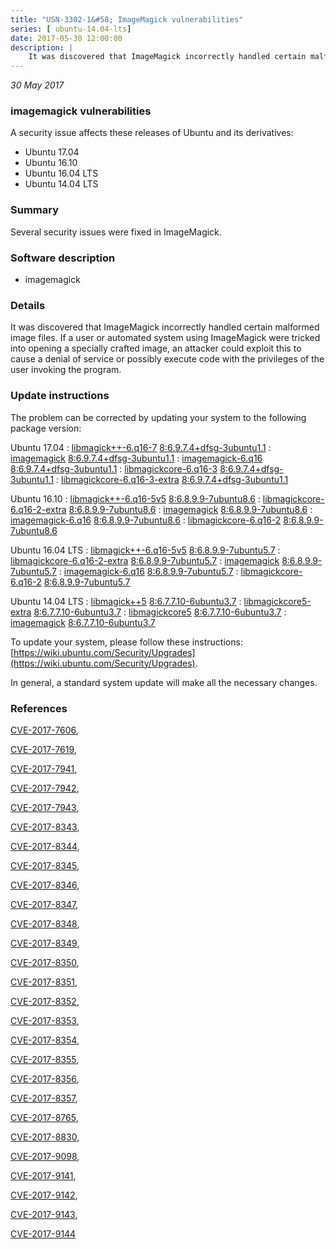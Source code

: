 ```yaml
---
title: "USN-3302-1&#58; ImageMagick vulnerabilities"
series: [ ubuntu-14.04-lts]
date: 2017-05-30 12:00:00
description: |
    It was discovered that ImageMagick incorrectly handled certain malformed image files. If a user or automated system using ImageMagick were tricked into opening a specially crafted image, an attacker could exploit this to cause a denial of service or possibly execute code with the privileges of the user invoking the program. 
--- 
```

 
 

*30 May 2017*

### imagemagick vulnerabilities

A security issue affects these releases of Ubuntu and its derivatives:

* Ubuntu 17.04
* Ubuntu 16.10
* Ubuntu 16.04 LTS
* Ubuntu 14.04 LTS

### Summary

Several security issues were fixed in ImageMagick. 

### Software description

* imagemagick 

### Details

It was discovered that ImageMagick incorrectly handled certain malformed image files. If a user or automated system using ImageMagick were tricked into opening a specially crafted image, an attacker could exploit this to cause a denial of service or possibly execute code with the privileges of the user invoking the program. 

### Update instructions

The problem can be corrected by updating your system to the following package version:

Ubuntu 17.04
 : [libmagick++-6.q16-7](https://launchpad.net/ubuntu/+source/imagemagick) <span> [8:6.9.7.4+dfsg-3ubuntu1.1](https://launchpad.net/ubuntu/+source/imagemagick/8:6.9.7.4+dfsg-3ubuntu1.1) </span> 
 : [imagemagick](https://launchpad.net/ubuntu/+source/imagemagick) <span> [8:6.9.7.4+dfsg-3ubuntu1.1](https://launchpad.net/ubuntu/+source/imagemagick/8:6.9.7.4+dfsg-3ubuntu1.1) </span> 
 : [imagemagick-6.q16](https://launchpad.net/ubuntu/+source/imagemagick) <span> [8:6.9.7.4+dfsg-3ubuntu1.1](https://launchpad.net/ubuntu/+source/imagemagick/8:6.9.7.4+dfsg-3ubuntu1.1) </span> 
 : [libmagickcore-6.q16-3](https://launchpad.net/ubuntu/+source/imagemagick) <span> [8:6.9.7.4+dfsg-3ubuntu1.1](https://launchpad.net/ubuntu/+source/imagemagick/8:6.9.7.4+dfsg-3ubuntu1.1) </span> 
 : [libmagickcore-6.q16-3-extra](https://launchpad.net/ubuntu/+source/imagemagick) <span> [8:6.9.7.4+dfsg-3ubuntu1.1](https://launchpad.net/ubuntu/+source/imagemagick/8:6.9.7.4+dfsg-3ubuntu1.1) </span> 

Ubuntu 16.10
 : [libmagick++-6.q16-5v5](https://launchpad.net/ubuntu/+source/imagemagick) <span> [8:6.8.9.9-7ubuntu8.6](https://launchpad.net/ubuntu/+source/imagemagick/8:6.8.9.9-7ubuntu8.6) </span> 
 : [libmagickcore-6.q16-2-extra](https://launchpad.net/ubuntu/+source/imagemagick) <span> [8:6.8.9.9-7ubuntu8.6](https://launchpad.net/ubuntu/+source/imagemagick/8:6.8.9.9-7ubuntu8.6) </span> 
 : [imagemagick](https://launchpad.net/ubuntu/+source/imagemagick) <span> [8:6.8.9.9-7ubuntu8.6](https://launchpad.net/ubuntu/+source/imagemagick/8:6.8.9.9-7ubuntu8.6) </span> 
 : [imagemagick-6.q16](https://launchpad.net/ubuntu/+source/imagemagick) <span> [8:6.8.9.9-7ubuntu8.6](https://launchpad.net/ubuntu/+source/imagemagick/8:6.8.9.9-7ubuntu8.6) </span> 
 : [libmagickcore-6.q16-2](https://launchpad.net/ubuntu/+source/imagemagick) <span> [8:6.8.9.9-7ubuntu8.6](https://launchpad.net/ubuntu/+source/imagemagick/8:6.8.9.9-7ubuntu8.6) </span> 

Ubuntu 16.04 LTS
 : [libmagick++-6.q16-5v5](https://launchpad.net/ubuntu/+source/imagemagick) <span> [8:6.8.9.9-7ubuntu5.7](https://launchpad.net/ubuntu/+source/imagemagick/8:6.8.9.9-7ubuntu5.7) </span> 
 : [libmagickcore-6.q16-2-extra](https://launchpad.net/ubuntu/+source/imagemagick) <span> [8:6.8.9.9-7ubuntu5.7](https://launchpad.net/ubuntu/+source/imagemagick/8:6.8.9.9-7ubuntu5.7) </span> 
 : [imagemagick](https://launchpad.net/ubuntu/+source/imagemagick) <span> [8:6.8.9.9-7ubuntu5.7](https://launchpad.net/ubuntu/+source/imagemagick/8:6.8.9.9-7ubuntu5.7) </span> 
 : [imagemagick-6.q16](https://launchpad.net/ubuntu/+source/imagemagick) <span> [8:6.8.9.9-7ubuntu5.7](https://launchpad.net/ubuntu/+source/imagemagick/8:6.8.9.9-7ubuntu5.7) </span> 
 : [libmagickcore-6.q16-2](https://launchpad.net/ubuntu/+source/imagemagick) <span> [8:6.8.9.9-7ubuntu5.7](https://launchpad.net/ubuntu/+source/imagemagick/8:6.8.9.9-7ubuntu5.7) </span> 

Ubuntu 14.04 LTS
 : [libmagick++5](https://launchpad.net/ubuntu/+source/imagemagick) <span> [8:6.7.7.10-6ubuntu3.7](https://launchpad.net/ubuntu/+source/imagemagick/8:6.7.7.10-6ubuntu3.7) </span> 
 : [libmagickcore5-extra](https://launchpad.net/ubuntu/+source/imagemagick) <span> [8:6.7.7.10-6ubuntu3.7](https://launchpad.net/ubuntu/+source/imagemagick/8:6.7.7.10-6ubuntu3.7) </span> 
 : [libmagickcore5](https://launchpad.net/ubuntu/+source/imagemagick) <span> [8:6.7.7.10-6ubuntu3.7](https://launchpad.net/ubuntu/+source/imagemagick/8:6.7.7.10-6ubuntu3.7) </span> 
 : [imagemagick](https://launchpad.net/ubuntu/+source/imagemagick) <span> [8:6.7.7.10-6ubuntu3.7](https://launchpad.net/ubuntu/+source/imagemagick/8:6.7.7.10-6ubuntu3.7) </span> 

To update your system, please follow these instructions: [https://wiki.ubuntu.com/Security/Upgrades](https://wiki.ubuntu.com/Security/Upgrades).

In general, a standard system update will make all the necessary changes. 

### References

 
 [CVE-2017-7606](http://people.ubuntu.com/~ubuntu-security/cve/CVE-2017-7606), 

 [CVE-2017-7619](http://people.ubuntu.com/~ubuntu-security/cve/CVE-2017-7619), 

 [CVE-2017-7941](http://people.ubuntu.com/~ubuntu-security/cve/CVE-2017-7941), 

 [CVE-2017-7942](http://people.ubuntu.com/~ubuntu-security/cve/CVE-2017-7942), 

 [CVE-2017-7943](http://people.ubuntu.com/~ubuntu-security/cve/CVE-2017-7943), 

 [CVE-2017-8343](http://people.ubuntu.com/~ubuntu-security/cve/CVE-2017-8343), 

 [CVE-2017-8344](http://people.ubuntu.com/~ubuntu-security/cve/CVE-2017-8344), 

 [CVE-2017-8345](http://people.ubuntu.com/~ubuntu-security/cve/CVE-2017-8345), 

 [CVE-2017-8346](http://people.ubuntu.com/~ubuntu-security/cve/CVE-2017-8346), 

 [CVE-2017-8347](http://people.ubuntu.com/~ubuntu-security/cve/CVE-2017-8347), 

 [CVE-2017-8348](http://people.ubuntu.com/~ubuntu-security/cve/CVE-2017-8348), 

 [CVE-2017-8349](http://people.ubuntu.com/~ubuntu-security/cve/CVE-2017-8349), 

 [CVE-2017-8350](http://people.ubuntu.com/~ubuntu-security/cve/CVE-2017-8350), 

 [CVE-2017-8351](http://people.ubuntu.com/~ubuntu-security/cve/CVE-2017-8351), 

 [CVE-2017-8352](http://people.ubuntu.com/~ubuntu-security/cve/CVE-2017-8352), 

 [CVE-2017-8353](http://people.ubuntu.com/~ubuntu-security/cve/CVE-2017-8353), 

 [CVE-2017-8354](http://people.ubuntu.com/~ubuntu-security/cve/CVE-2017-8354), 

 [CVE-2017-8355](http://people.ubuntu.com/~ubuntu-security/cve/CVE-2017-8355), 

 [CVE-2017-8356](http://people.ubuntu.com/~ubuntu-security/cve/CVE-2017-8356), 

 [CVE-2017-8357](http://people.ubuntu.com/~ubuntu-security/cve/CVE-2017-8357), 

 [CVE-2017-8765](http://people.ubuntu.com/~ubuntu-security/cve/CVE-2017-8765), 

 [CVE-2017-8830](http://people.ubuntu.com/~ubuntu-security/cve/CVE-2017-8830), 

 [CVE-2017-9098](http://people.ubuntu.com/~ubuntu-security/cve/CVE-2017-9098), 

 [CVE-2017-9141](http://people.ubuntu.com/~ubuntu-security/cve/CVE-2017-9141), 

 [CVE-2017-9142](http://people.ubuntu.com/~ubuntu-security/cve/CVE-2017-9142), 

 [CVE-2017-9143](http://people.ubuntu.com/~ubuntu-security/cve/CVE-2017-9143), 

 [CVE-2017-9144](http://people.ubuntu.com/~ubuntu-security/cve/CVE-2017-9144)
 

